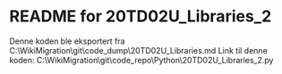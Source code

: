# README for 20TD02U_Libraries_2
Denne koden ble eksportert fra C:\WikiMigration\git\code_dump\20TD02U_Libraries.md
Link til denne koden: C:\WikiMigration\git\code_repo\Python\20TD02U_Libraries_2.py

